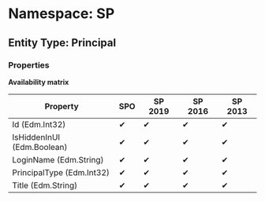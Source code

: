 # Namespace: SP

## Entity Type: Principal

### Properties

**Availability matrix**

Property | SPO | SP 2019 | SP 2016 | SP 2013
----------|-----|---------|---------|--------
Id (Edm.Int32) | ✔ | ✔ | ✔ | ✔
IsHiddenInUI (Edm.Boolean) | ✔ | ✔ | ✔ | ✔
LoginName (Edm.String) | ✔ | ✔ | ✔ | ✔
PrincipalType (Edm.Int32) | ✔ | ✔ | ✔ | ✔
Title (Edm.String) | ✔ | ✔ | ✔ | ✔

